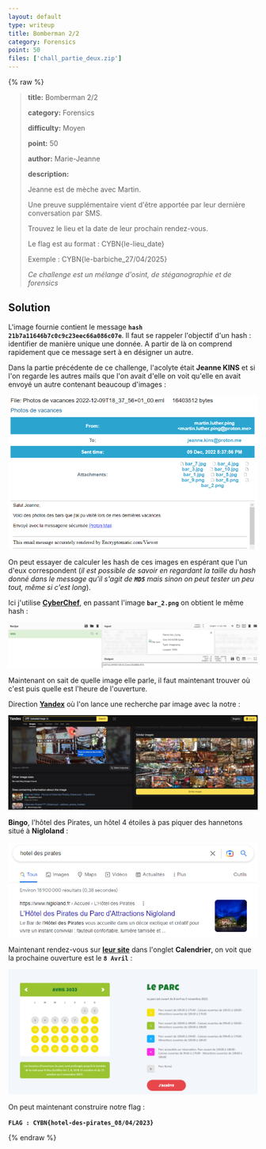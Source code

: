 ```yaml
---
layout: default
type: writeup
title: Bomberman 2/2
category: Forensics
point: 50
files: ['chall_partie_deux.zip']
---
```


{% raw %}
> **title:** Bomberman 2/2
>
> **category:** Forensics
>
> **difficulty:** Moyen
>
> **point:** 50
>
> **author:** Marie-Jeanne
>
> **description:**
>
> Jeanne est de mèche avec Martin.  
>
> Une preuve supplémentaire vient d'être apportée par leur dernière conversation par SMS.  
>
> Trouvez le lieu et la date de leur prochain rendez-vous.  
>
> Le flag est au format : CYBN{le-lieu_date}  
>
> Exemple : CYBN{le-barbiche_27/04/2025}  
>
> *Ce challenge est un mélange d'osint, de stéganographie et de forensics*
>
> 

## Solution

L'image fournie contient le message **`hash 21b7a11646b7c0c9c23eec66a086c07e`**. Il faut se rappeler l'objectif d'un hash : identifier de manière unique une donnée. A partir de là on comprend rapidement que ce message sert à en désigner un autre.

Dans la partie précédente de ce challenge, l'acolyte était **Jeanne KINS** et si l'on regarde les autres mails que l'on avait d'elle on voit qu'elle en avait envoyé un autre contenant beaucoup d'images :

![Contenu du précédent mail](images/mail.png)

On peut essayer de calculer les hash de ces images en espérant que l'un d'eux correspondent (*il est possible de savoir en regardant la taille du hash donné dans le message qu'il s'agit de **`MD5`** mais sinon on peut tester un peu tout, même si c'est long*).

Ici j'utilise **[CyberChef](https://gchq.github.io/CyberChef/)**, en passant l'image **`bar_2.png`** on obtient le même hash :

![Hash de l'image bar_2.png](images/hash.png)

Maintenant on sait de quelle image elle parle, il faut maintenant trouver où c'est puis quelle est l'heure de l'ouverture.

Direction **[Yandex](https://yandex.com/images/)** où l'on lance une recherche par image avec la notre :

![Résultat de Yandex](images/yandex.png)

**Bingo**, l'hôtel des Pirates, un hôtel 4 étoiles à pas piquer des hannetons situé à **Nigloland** :

![Recherche de l'hôtel sur Google](images/hotel.png)

Maintenant rendez-vous sur **[leur site]()** dans l'onglet **Calendrier**, on voit que la prochaine ouverture est le **`8 Avril`** :

![Calendrier du parc](images/ouverture.png)

On peut maintenant construire notre flag :

**`FLAG : CYBN{hotel-des-pirates_08/04/2023}`**

{% endraw %}

